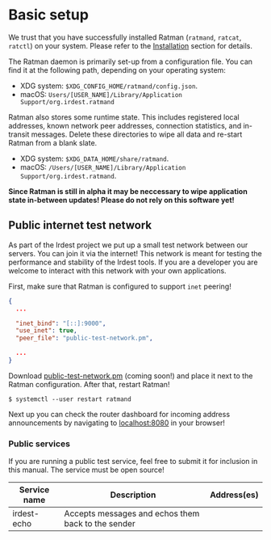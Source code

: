 # Basic setup


We trust that you have successfully installed Ratman (`ratmand`,
`ratcat`, `ratctl`) on your system.  Please refer to the
[Installation](../install/index.md) section for details.

The Ratman daemon is primarily set-up from a configuration file.  You
can find it at the following path, depending on your operating system:

- XDG system: `$XDG_CONFIG_HOME/ratmand/config.json`.
- macOS: `Users/[USER_NAME]/Library/Application Support/org.irdest.ratmand`

Ratman also stores some runtime state.  This includes registered local
addresses, known network peer addresses, connection statistics, and
in-transit messages.  Delete these directories to wipe all data and
re-start Ratman from a blank slate.

  - XDG system: `$XDG_DATA_HOME/share/ratmand`.
  - macOS:  `/Users/[USER_NAME]/Library/Application Support/org.irdest.ratmand`.

**Since Ratman is still in alpha it may be neccessary to wipe
application state in-between updates!  Please do not rely on this
software yet!**


## Public internet test network

As part of the Irdest project we put up a small test network between
our servers.  You can join it via the internet!  This network is meant
for testing the performance and stability of the Irdest tools.  If you
are a developer you are welcome to interact with this network with
your own applications.

First, make sure that Ratman is configured to support `inet` peering!

```json
{
  ...

  "inet_bind": "[::]:9000",
  "use_inet": true,
  "peer_file": "public-test-network.pm",

  ...
}
```

Download [public-test-network.pm]() (coming soon!) and place it next
to the Ratman configuration.  After that, restart Ratman!

```console
$ systemctl --user restart ratmand
```

Next up you can check the router dashboard for incoming address
announcements by navigating to
[localhost:8080](http://localhost:8080) in your browser!

### Public services

If you are running a public test service, feel free to submit it for
inclusion in this manual.  The service must be open source!

| Service name | Description                                        | Address(es) |
| ------------ | -------------------------------------------------- | ----------- |
| irdest-echo  | Accepts messages and echos them back to the sender |             |

